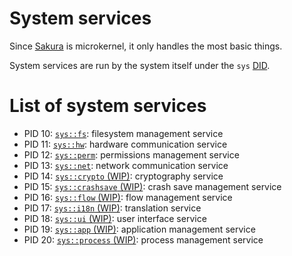 # System services
Since [Sakura](../kernel/) is microkernel, it only handles the most basic things.

System services are run by the system itself under the `sys` [DID](../apps-and-libraries.md#application-identifier).

# List of system services
- PID 10: [`sys::fs`](./fs.md): filesystem management service
- PID 11: [`sys::hw`](./hw.md): hardware communication service
- PID 12: [`sys::perm`](./perm.md): permissions management service
- PID 13: [`sys::net`](./net.md): network communication service
- PID 14: [`sys::crypto` (WIP)](): cryptography service
- PID 15: [`sys::crashsave` (WIP)](): crash save management service
- PID 16: [`sys::flow` (WIP)](): flow management service
- PID 17: [`sys::i18n` (WIP)](): translation service
- PID 18: [`sys::ui` (WIP)](): user interface service
- PID 19: [`sys::app` (WIP)](): application management service
- PID 20: [`sys::process` (WIP)](): process management service